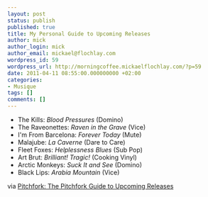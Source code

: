 ```yaml
---
layout: post
status: publish
published: true
title: My Personal Guide to Upcoming Releases
author: mick
author_login: mick
author_email: mickael@flochlay.com
wordpress_id: 59
wordpress_url: http://morningcoffee.mickaelflochlay.com/?p=59
date: 2011-04-11 08:55:00.000000000 +02:00
categories:
- Musique
tags: []
comments: []
---
```


* The Kills: *Blood Pressures* (Domino)
* The Raveonettes: *Raven in the Grave* (Vice)
* I'm From Barcelona: *Forever Today* (Mute)
* Malajube: *La Caverne* (Dare to Care)
* Fleet Foxes: *Helplessness Blues* (Sub Pop)
* Art Brut: *Brilliant! Tragic!* (Cooking Vinyl)
* Arctic Monkeys: *Suck It and See* (Domino)
* Black Lips: *Arabia Mountain* (Vice)

via [Pitchfork: The Pitchfork Guide to Upcoming Releases][1]

[1]:http://pitchfork.com/news/42083-the-pitchfork-guide-to-upcoming-releases/?utm_source=feedburner&amp;utm_medium=feed&amp;utm_campaign=Feed%3A+PitchforkLatestNews+%28Pitchfork%3A+Latest+News%29